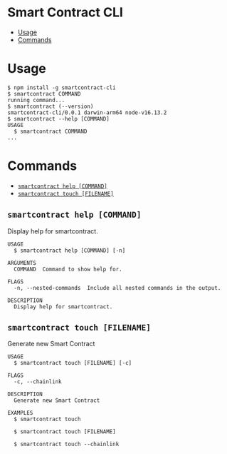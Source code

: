 # Smart Contract CLI

<!-- toc -->

- [Usage](#usage)
- [Commands](#commands)
<!-- tocstop -->

# Usage

<!-- usage -->

```sh-session
$ npm install -g smartcontract-cli
$ smartcontract COMMAND
running command...
$ smartcontract (--version)
smartcontract-cli/0.0.1 darwin-arm64 node-v16.13.2
$ smartcontract --help [COMMAND]
USAGE
  $ smartcontract COMMAND
...
```

<!-- usagestop -->

# Commands

<!-- commands -->

- [`smartcontract help [COMMAND]`](#smartcontract-help-command)
- [`smartcontract touch [FILENAME]`](#smartcontract-touch-filename)

## `smartcontract help [COMMAND]`

Display help for smartcontract.

```
USAGE
  $ smartcontract help [COMMAND] [-n]

ARGUMENTS
  COMMAND  Command to show help for.

FLAGS
  -n, --nested-commands  Include all nested commands in the output.

DESCRIPTION
  Display help for smartcontract.
```

## `smartcontract touch [FILENAME]`

Generate new Smart Contract

```
USAGE
  $ smartcontract touch [FILENAME] [-c]

FLAGS
  -c, --chainlink

DESCRIPTION
  Generate new Smart Contract

EXAMPLES
  $ smartcontract touch

  $ smartcontract touch [FILENAME]

  $ smartcontract touch --chainlink
```

<!-- commandsstop -->
